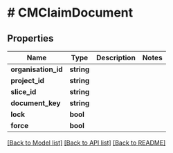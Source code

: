 # # CMClaimDocument

## Properties

Name | Type | Description | Notes
------------ | ------------- | ------------- | -------------
**organisation_id** | **string** |  |
**project_id** | **string** |  |
**slice_id** | **string** |  |
**document_key** | **string** |  |
**lock** | **bool** |  |
**force** | **bool** |  |

[[Back to Model list]](../../README.md#models) [[Back to API list]](../../README.md#endpoints) [[Back to README]](../../README.md)
